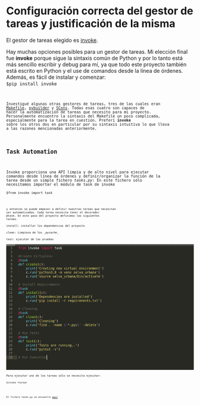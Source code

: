 # Configuración correcta del gestor de tareas y justificación de la misma

El gestor de tareas elegido es [invoke](http://www.pyinvoke.org/).

Hay muchas opciones posibles para un gestor de tareas. Mi elección final fue **invoke** porque sigue la sintaxis común de Python y por lo tanto está más sencillo escribir y debug para mí, ya que todo este proyecto también está escrito en Python y el use de comandos desde la línea de órdenes. Además, es fácil de instalar y comenzar:\
	<code>$pip install invoke<code>

Investigué algunas otras gestores de tareas, tres de las cuales eran [Makefile](https://en.wikipedia.org/wiki/Makefile), [pybuilder](https://pybuilder.io/) y [SCons](https://scons.org/). 
Todas esas cuatro son capaces de hacer la automatización de tareas que necesito para mi proyecto. Personalmente encuentro la sintaxis del Makefile un poco complicada, especialmente para la tarea en cuestión. Preferí **invoke** sobre los otros dos en particular por su sintaxis intuitiva lo que lleva a las razones mencionadas anteriormente.

## Task Automation

Invoke proporciona una API limpia y de alto nivel para ejecutar comandos desde línea de órdenes y definir/organizar la función de la tarea desde un simple fichero *tasks.py*:
En este fichero sólo necesitamos importar el módulo de task de invoke\
	<code>$from invoke import task<code>

y entonces se puede empezar a definir nuestras tareas que necesitan ser automatizadas.
Cada tarea necesita tener el decorador *@task*. 
En este paso del proyecto definimos las siguientes tareas.\
install: installar los dependencias del proyecto\
clean: Limpieza de los \__pycache__\
test: ejecutar de las pruebas \
![Fichero Tasks.py](imgs/fichero_tareaspy.png)\
Para ejecutar uno de los tareas sólo se necesita ejecutar:\
	<code>$invoke \<tarea> 

El fichero tasks.py se encuentre [aquí](../tasks.py)
